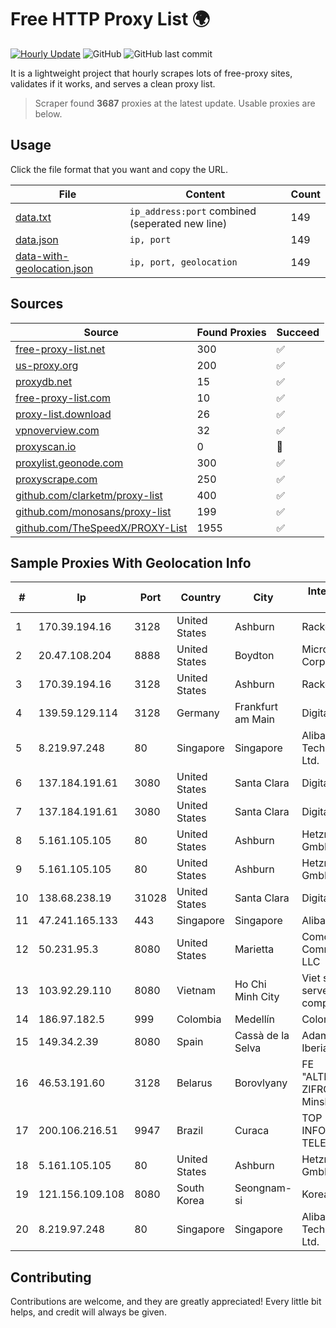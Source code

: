 
# Free HTTP Proxy List 🌍

[![Hourly Update](https://github.com/mertguvencli/http-proxy-list/actions/workflows/main.yml/badge.svg?branch=main)](https://github.com/mertguvencli/http-proxy-list/actions/workflows/main.yml)
![GitHub](https://img.shields.io/github/license/mertguvencli/http-proxy-list)
![GitHub last commit](https://img.shields.io/github/last-commit/mertguvencli/http-proxy-list)

It is a lightweight project that hourly scrapes lots of free-proxy sites, validates if it works, and serves a clean proxy list.


> Scraper found **3687** proxies at the latest update. Usable proxies are below.

## Usage

Click the file format that you want and copy the URL.


|File|Content|Count|
|----|-------|-----|
|[data.txt](https://raw.githubusercontent.com/mertguvencli/http-proxy-list/main/proxy-list/data.txt)|`ip_address:port` combined (seperated new line)|149|
|[data.json](https://raw.githubusercontent.com/mertguvencli/http-proxy-list/main/proxy-list/data.json)|`ip, port`|149|
|[data-with-geolocation.json](https://raw.githubusercontent.com/mertguvencli/http-proxy-list/main/proxy-list/data-with-geolocation.json)|`ip, port, geolocation`|149|

## Sources

|Source|Found Proxies|Succeed|
|------|-------------|-------|
|[free-proxy-list.net](https://free-proxy-list.net)|300|✅|
|[us-proxy.org](https://www.us-proxy.org)|200|✅|
|[proxydb.net](http://proxydb.net)|15|✅|
|[free-proxy-list.com](https://free-proxy-list.com/?page=&port=&type%5B%5D=http&type%5B%5D=https&up_time=0&search=Search)|10|✅|
|[proxy-list.download](https://www.proxy-list.download/HTTP)|26|✅|
|[vpnoverview.com](https://vpnoverview.com/privacy/anonymous-browsing/free-proxy-servers)|32|✅|
|[proxyscan.io](https://www.proxyscan.io)|0|🚫|
|[proxylist.geonode.com](https://proxylist.geonode.com/api/proxy-list?limit=300&page=1&sort_by=lastChecked&sort_type=desc&protocols=http,https)|300|✅|
|[proxyscrape.com](https://api.proxyscrape.com/v2/?request=displayproxies&protocol=http&timeout=10000&country=all&ssl=all&anonymity=all)|250|✅|
|[github.com/clarketm/proxy-list](https://raw.githubusercontent.com/clarketm/proxy-list/master/proxy-list-raw.txt)|400|✅|
|[github.com/monosans/proxy-list](https://raw.githubusercontent.com/monosans/proxy-list/main/proxies/http.txt)|199|✅|
|[github.com/TheSpeedX/PROXY-List](https://raw.githubusercontent.com/TheSpeedX/PROXY-List/master/http.txt)|1955|✅|


## Sample Proxies With Geolocation Info

|#|Ip|Port|Country|City|Internet Service Provider|
|-|--|----|-------|----|-------------------------|
|1|170.39.194.16|3128|United States|Ashburn|Rackdog, LLC|
|2|20.47.108.204|8888|United States|Boydton|Microsoft Corporation|
|3|170.39.194.16|3128|United States|Ashburn|Rackdog, LLC|
|4|139.59.129.114|3128|Germany|Frankfurt am Main|DigitalOcean, LLC|
|5|8.219.97.248|80|Singapore|Singapore|Alibaba (US) Technology Co., Ltd.|
|6|137.184.191.61|3080|United States|Santa Clara|DigitalOcean, LLC|
|7|137.184.191.61|3080|United States|Santa Clara|DigitalOcean, LLC|
|8|5.161.105.105|80|United States|Ashburn|Hetzner Online GmbH|
|9|5.161.105.105|80|United States|Ashburn|Hetzner Online GmbH|
|10|138.68.238.19|31028|United States|Santa Clara|DigitalOcean, LLC|
|11|47.241.165.133|443|Singapore|Singapore|Alibaba.com LLC|
|12|50.231.95.3|8080|United States|Marietta|Comcast Cable Communications, LLC|
|13|103.92.29.110|8080|Vietnam|Ho Chi Minh City|Viet solutions servers trading company limited|
|14|186.97.182.5|999|Colombia|Medellín|Colombia Móvil|
|15|149.34.2.39|8080|Spain|Cassà de la Selva|Adamo Telecom Iberia S.A.|
|16|46.53.191.60|3128|Belarus|Borovlyany|FE "ALTERNATIVNAYA ZIFROVAYA SET" Minsk|
|17|200.106.216.51|9947|Brazil|Curaca|TOP INFORMATICA TELECON LTDA|
|18|5.161.105.105|80|United States|Ashburn|Hetzner Online GmbH|
|19|121.156.109.108|8080|South Korea|Seongnam-si|Korea Telecom|
|20|8.219.97.248|80|Singapore|Singapore|Alibaba (US) Technology Co., Ltd.|



## Contributing

Contributions are welcome, and they are greatly appreciated! Every
little bit helps, and credit will always be given.


